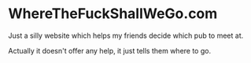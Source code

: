 WhereTheFuckShallWeGo.com
=========================

Just a silly website which helps my friends decide which pub to meet at.

Actually it doesn't offer any help, it just tells them where to go.
